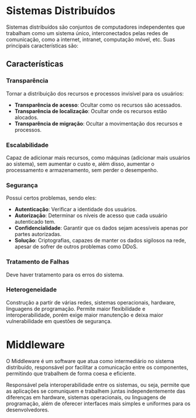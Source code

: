 # Sistemas Distribuídos

Sistemas distribuídos são conjuntos de computadores independentes que trabalham como um sistema único, interconectados pelas redes de comunicação, como a internet, intranet, computação móvel, etc. Suas principais características são:

## Características

### Transparência

Tornar a distribuição dos recursos e processos invisível para os usuários:
- **Transparência de acesso**: Ocultar como os recursos são acessados.
- **Transparência de localização**: Ocultar onde os recursos estão alocados.
- **Transparência de migração**: Ocultar a movimentação dos recursos e processos.

### Escalabilidade

Capaz de adicionar mais recursos, como máquinas (adicionar mais usuários ao sistema), sem aumentar o custo e, além disso, aumentar o processamento e armazenamento, sem perder o desempenho.

### Segurança

Possui certos problemas, sendo eles:
- **Autenticação**: Verificar a identidade dos usuários.
- **Autorização**: Determinar os níveis de acesso que cada usuário autenticado tem.
- **Confidencialidade**: Garantir que os dados sejam acessíveis apenas por partes autorizadas.
- **Solução**: Criptografias, capazes de manter os dados sigilosos na rede, apesar de sofrer de outros problemas como DDoS.

### Tratamento de Falhas

Deve haver tratamento para os erros do sistema.

### Heterogeneidade

Construção a partir de várias redes, sistemas operacionais, hardware, linguagens de programação. Permite maior flexibilidade e interoperabilidade, porém exige maior manutenção e deixa maior vulnerabilidade em questões de segurança.

# Middleware

O Middleware é um software que atua como intermediário no sistema distribuído, responsável por facilitar a comunicação entre os componentes, permitindo que trabalhem de forma coesa e eficiente. 

Responsável pela interoperabilidade entre os sistemas, ou seja, permite que as aplicações se comuniquem e trabalhem juntas independentemente das diferenças em hardware, sistemas operacionais, ou linguagens de programação, além de oferecer interfaces mais simples e uniformes para os desenvolvedores.
